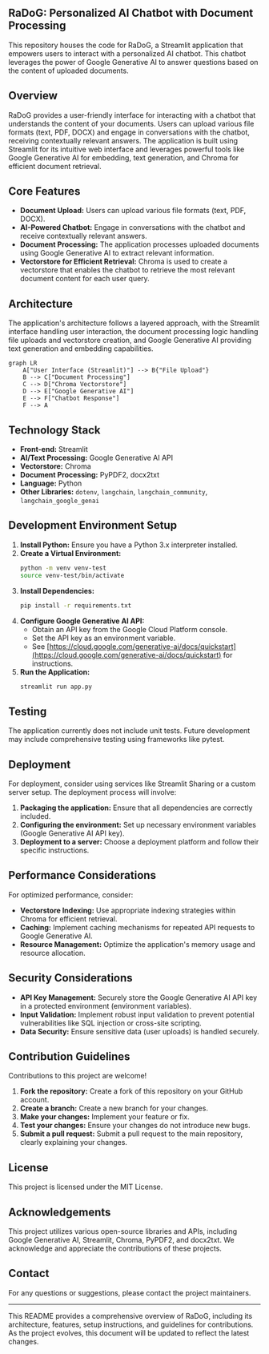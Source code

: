 ## RaDoG: Personalized AI Chatbot with Document Processing

This repository houses the code for RaDoG, a Streamlit application that empowers users to interact with a personalized AI chatbot. This chatbot leverages the power of Google Generative AI to answer questions based on the content of uploaded documents. 

## Overview

RaDoG provides a user-friendly interface for interacting with a chatbot that understands the content of your documents. Users can upload various file formats (text, PDF, DOCX) and engage in conversations with the chatbot, receiving contextually relevant answers. The application is built using Streamlit for its intuitive web interface and leverages powerful tools like Google Generative AI for embedding, text generation, and Chroma for efficient document retrieval.

## Core Features

* **Document Upload:** Users can upload various file formats (text, PDF, DOCX).
* **AI-Powered Chatbot:** Engage in conversations with the chatbot and receive contextually relevant answers.
* **Document Processing:** The application processes uploaded documents using Google Generative AI to extract relevant information.
* **Vectorstore for Efficient Retrieval:** Chroma is used to create a vectorstore that enables the chatbot to retrieve the most relevant document content for each user query.

## Architecture

The application's architecture follows a layered approach, with the Streamlit interface handling user interaction, the document processing logic handling file uploads and vectorstore creation, and Google Generative AI providing text generation and embedding capabilities.

```mermaid
graph LR
    A["User Interface (Streamlit)"] --> B{"File Upload"}
    B --> C["Document Processing"]
    C --> D["Chroma Vectorstore"]
    D --> E["Google Generative AI"]
    E --> F["Chatbot Response"]
    F --> A
```

## Technology Stack

* **Front-end:** Streamlit
* **AI/Text Processing:** Google Generative AI API
* **Vectorstore:** Chroma
* **Document Processing:** PyPDF2, docx2txt
* **Language:** Python
* **Other Libraries:** `dotenv`, `langchain`, `langchain_community`, `langchain_google_genai`

## Development Environment Setup

1. **Install Python:** Ensure you have a Python 3.x interpreter installed.
2. **Create a Virtual Environment:**  
    ```bash
    python -m venv venv-test
    source venv-test/bin/activate 
    ```
3. **Install Dependencies:**
    ```bash
    pip install -r requirements.txt
    ```
4. **Configure Google Generative AI API:**
    - Obtain an API key from the Google Cloud Platform console.
    - Set the API key as an environment variable.
    - See [https://cloud.google.com/generative-ai/docs/quickstart](https://cloud.google.com/generative-ai/docs/quickstart) for instructions.
5. **Run the Application:**
    ```bash
    streamlit run app.py
    ```

## Testing

The application currently does not include unit tests. Future development may include comprehensive testing using frameworks like pytest.

## Deployment

For deployment, consider using services like Streamlit Sharing or a custom server setup. The deployment process will involve:

1. **Packaging the application:** Ensure that all dependencies are correctly included.
2. **Configuring the environment:** Set up necessary environment variables (Google Generative AI API key).
3. **Deployment to a server:** Choose a deployment platform and follow their specific instructions.

## Performance Considerations

For optimized performance, consider:

* **Vectorstore Indexing:** Use appropriate indexing strategies within Chroma for efficient retrieval.
* **Caching:** Implement caching mechanisms for repeated API requests to Google Generative AI.
* **Resource Management:** Optimize the application's memory usage and resource allocation.

## Security Considerations

* **API Key Management:** Securely store the Google Generative AI API key in a protected environment (environment variables).
* **Input Validation:** Implement robust input validation to prevent potential vulnerabilities like SQL injection or cross-site scripting.
* **Data Security:** Ensure sensitive data (user uploads) is handled securely.

## Contribution Guidelines

Contributions to this project are welcome!

1. **Fork the repository:** Create a fork of this repository on your GitHub account.
2. **Create a branch:** Create a new branch for your changes.
3. **Make your changes:** Implement your feature or fix.
4. **Test your changes:** Ensure your changes do not introduce new bugs.
5. **Submit a pull request:** Submit a pull request to the main repository, clearly explaining your changes.

## License

This project is licensed under the MIT License.

## Acknowledgements

This project utilizes various open-source libraries and APIs, including Google Generative AI, Streamlit, Chroma, PyPDF2, and docx2txt. We acknowledge and appreciate the contributions of these projects.

## Contact

For any questions or suggestions, please contact the project maintainers.

---

This README provides a comprehensive overview of RaDoG, including its architecture, features, setup instructions, and guidelines for contributions. As the project evolves, this document will be updated to reflect the latest changes. 
